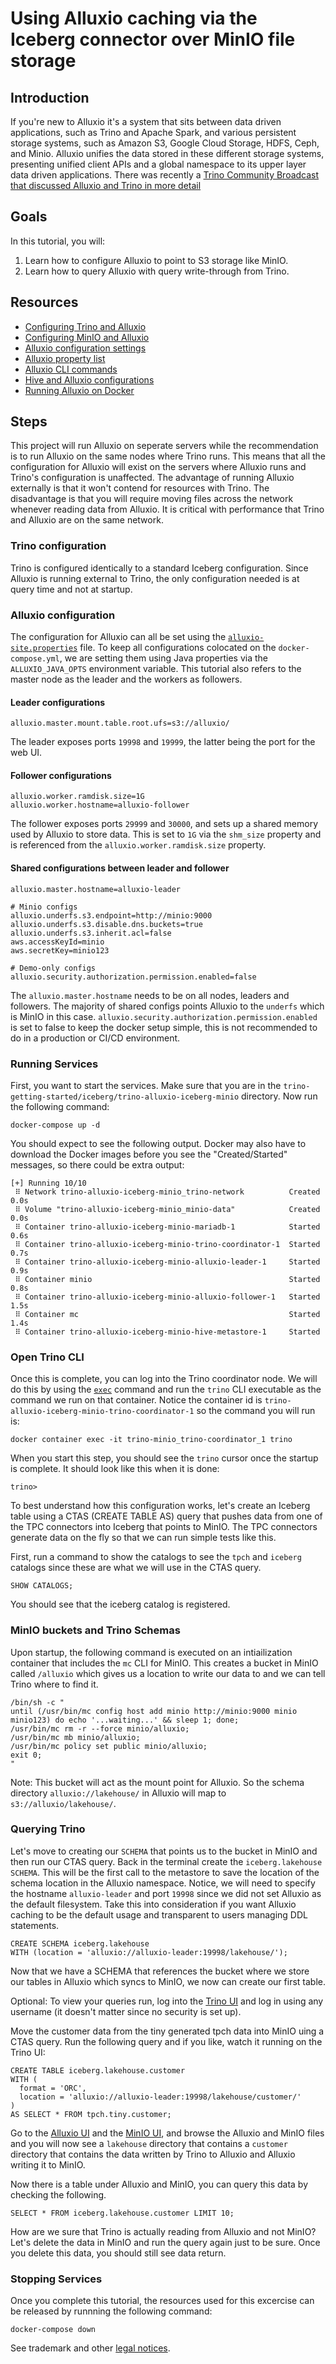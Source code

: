 # Using Alluxio caching via the Iceberg connector over MinIO file storage

## Introduction 
If you're new to Alluxio it's a system that sits between data driven applications, 
such as Trino and Apache Spark, and various persistent storage systems, such as 
Amazon S3, Google Cloud Storage, HDFS, Ceph, and Minio. Alluxio unifies the data 
stored in these different storage systems, presenting unified client APIs and a 
global namespace to its upper layer data driven applications.
There was recently a [Trino Community Broadcast that discussed Alluxio and Trino in more detail](https://trino.io/episodes/43.html)

## Goals
In this tutorial, you will:
 1. Learn how to configure Alluxio to point to S3 storage like MinIO.
 2. Learn how to query Alluxio with query write-through from Trino.
 
## Resources
* [Configuring Trino and Alluxio](https://docs.alluxio.io/os/user/edge/en/compute/Trino.html)
* [Configuring MinIO and Alluxio](https://docs.alluxio.io/os/user/2.1/en/ufs/Minio.html)
* [Alluxio configuration settings](https://docs.alluxio.io/os/user/edge/en/operation/Configuration.html)
* [Alluxio property list](https://docs.alluxio.io/os/user/stable/en/reference/Properties-List.html)
* [Alluxio CLI commands](https://docs.alluxio.io/os/user/stable/en/operation/User-CLI.html)
* [Hive and Alluxio configurations](https://docs.alluxio.io/os/user/2.1/en/compute/Hive.html)
* [Running Alluxio on Docker](https://docs.alluxio.io/os/user/edge/en/deploy/Running-Alluxio-On-Docker.html)

## Steps

This project will run Alluxio on seperate servers while the recommendation is to run 
Alluxio on the same nodes where Trino runs. This means that all the configuration for
Alluxio will exist on the servers where Alluxio runs and Trino's configuration is
unaffected. The advantage of running Alluxio externally is that it won't contend for
resources with Trino. The disadvantage is that you will require moving files across the
network whenever reading data from Alluxio. It is critical with performance that Trino
and Alluxio are on the same network.

### Trino configuration

Trino is configured identically to a standard Iceberg configuration. Since Alluxio is
running external to Trino, the only configuration needed is at query time and not at
startup.

### Alluxio configuration

The configuration for Alluxio can all be set using the 
[`alluxio-site.properties`](https://docs.alluxio.io/os/user/edge/en/operation/Configuration.html#alluxio-siteproperties-files-recommended)
file. To keep all configurations colocated on the `docker-compose.yml`, we are setting them using
Java properties via the `ALLUXIO_JAVA_OPTS` environment variable. This tutorial also refers to the master
node as the leader and the workers as followers.

#### Leader configurations


```
alluxio.master.mount.table.root.ufs=s3://alluxio/ 
```

The leader exposes ports `19998` and `19999`, the latter being the port for the web UI.


#### Follower configurations
    
```
alluxio.worker.ramdisk.size=1G
alluxio.worker.hostname=alluxio-follower
```

The follower exposes ports `29999` and `30000`, and sets up a shared memory used by Alluxio
to store data. This is set to `1G` via the `shm_size` property and is referenced from the 
`alluxio.worker.ramdisk.size` property.

#### Shared configurations between leader and follower

```
alluxio.master.hostname=alluxio-leader

# Minio configs
alluxio.underfs.s3.endpoint=http://minio:9000
alluxio.underfs.s3.disable.dns.buckets=true
alluxio.underfs.s3.inherit.acl=false
aws.accessKeyId=minio
aws.secretKey=minio123

# Demo-only configs
alluxio.security.authorization.permission.enabled=false
```
The `alluxio.master.hostname` needs to be on all nodes, leaders and followers. The majority
of shared configs points Alluxio to the `underfs` which is MinIO in this case.
`alluxio.security.authorization.permission.enabled` is set to false to keep the docker setup
simple, this is not recommended to do in a production or CI/CD environment.

### Running Services

First, you want to start the services. Make sure that you are in the 
`trino-getting-started/iceberg/trino-alluxio-iceberg-minio` directory. Now run the following
command:

```
docker-compose up -d
```

You should expect to see the following output. Docker may also have to download
the Docker images before you see the "Created/Started" messages, so there could
be extra output:

```
[+] Running 10/10
 ⠿ Network trino-alluxio-iceberg-minio_trino-network          Created                                                                                                                                                                                                      0.0s
 ⠿ Volume "trino-alluxio-iceberg-minio_minio-data"            Created                                                                                                                                                                                                      0.0s
 ⠿ Container trino-alluxio-iceberg-minio-mariadb-1            Started                                                                                                                                                                                                      0.6s
 ⠿ Container trino-alluxio-iceberg-minio-trino-coordinator-1  Started                                                                                                                                                                                                      0.7s
 ⠿ Container trino-alluxio-iceberg-minio-alluxio-leader-1     Started                                                                                                                                                                                                      0.9s
 ⠿ Container minio                                            Started                                                                                                                                                                                                      0.8s
 ⠿ Container trino-alluxio-iceberg-minio-alluxio-follower-1   Started                                                                                                                                                                                                      1.5s
 ⠿ Container mc                                               Started                                                                                                                                                                                                      1.4s
 ⠿ Container trino-alluxio-iceberg-minio-hive-metastore-1     Started
```

### Open Trino CLI

Once this is complete, you can log into the Trino coordinator node. We will
do this by using the [`exec`](https://docs.docker.com/engine/reference/commandline/exec/)
command and run the `trino` CLI executable as the command we run on that
container. Notice the container id is `trino-alluxio-iceberg-minio-trino-coordinator-1` so the
command you will run is:

```
docker container exec -it trino-minio_trino-coordinator_1 trino
```

When you start this step, you should see the `trino` cursor once the startup
is complete. It should look like this when it is done:
```
trino>
```
 
To best understand how this configuration works, let's create an Iceberg table using a CTAS 
(CREATE TABLE AS) query that pushes data from one of the TPC connectors into Iceberg that 
points to MinIO. The TPC connectors generate data on the fly so that we can run simple tests
like this.

First, run a command to show the catalogs to see the `tpch` and `iceberg` catalogs
since these are what we will use in the CTAS query.

```
SHOW CATALOGS;
```

You should see that the iceberg catalog is registered. 

### MinIO buckets and Trino Schemas

Upon startup, the following command is executed on an intiailization container that includes
the `mc` CLI for MinIO. This creates a bucket in MinIO called `/alluxio` which gives us a 
location to write our data to and we can tell Trino where to find it.

```
/bin/sh -c "
until (/usr/bin/mc config host add minio http://minio:9000 minio minio123) do echo '...waiting...' && sleep 1; done;
/usr/bin/mc rm -r --force minio/alluxio;
/usr/bin/mc mb minio/alluxio;
/usr/bin/mc policy set public minio/alluxio;
exit 0;
"
```

Note: This bucket will act as the mount point for Alluxio. So the schema directory
`alluxio://lakehouse/` in Alluxio will map to `s3://alluxio/lakehouse/`.

### Querying Trino

Let's move to creating our `SCHEMA` that points us to the bucket in MinIO and 
then run our CTAS query. Back in the terminal create the `iceberg.lakehouse` `SCHEMA`.
This will be the first call to the metastore to save the location of the schema location
in the Alluxio namespace. Notice, we will need to specify the hostname `alluxio-leader`
and port `19998` since we did not set Alluxio as the default filesystem. Take this
into consideration if you want Alluxio caching to be the default usage and
transparent to users managing DDL statements.

```
CREATE SCHEMA iceberg.lakehouse
WITH (location = 'alluxio://alluxio-leader:19998/lakehouse/');
```

Now that we have a SCHEMA that references the bucket where we store our tables 
in Alluxio which syncs to MinIO, we now can create our first table.

Optional: To view your queries run, log into the 
[Trino UI](http://localhost:8080) and log in using any username (it doesn't
 matter since no security is set up).

Move the customer data from the tiny generated tpch data into MinIO uing a CTAS
query. Run the following query and if you like, watch it running on the Trino UI:

```
CREATE TABLE iceberg.lakehouse.customer
WITH (
  format = 'ORC',
  location = 'alluxio://alluxio-leader:19998/lakehouse/customer/'
) 
AS SELECT * FROM tpch.tiny.customer;
```

Go to the [Alluxio UI](http://localhost:19999/) and the [MinIO UI](http://localhost:9000),
and browse the Alluxio and MinIO files and you will now see a `lakehouse` directory that
contains a `customer` directory that contains the data written by Trino to Alluxio and 
Alluxio writing it to MinIO.
 
Now there is a table under Alluxio and MinIO, you can query this data by checking the
following.
```
SELECT * FROM iceberg.lakehouse.customer LIMIT 10;
```

How are we sure that Trino is actually reading from Alluxio and not MinIO? Let's delete
the data in MinIO and run the query again just to be sure. Once you delete this data,
you should still see data return.

### Stopping Services

Once you complete this tutorial, the resources used for this excercise can be released
by runnning the following command:

```
docker-compose down
```

See trademark and other [legal notices](https://trino.io/legal.html).
